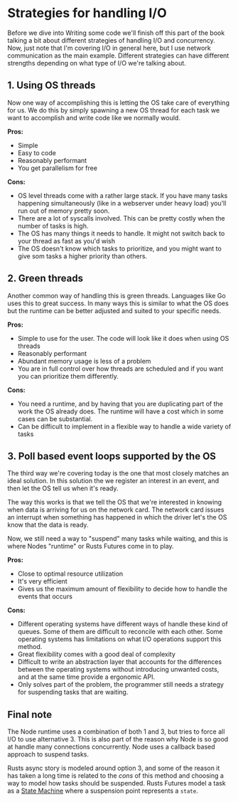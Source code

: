 # Strategies for handling I/O

Before we dive into Writing some code we'll finish off this part of the book talking a bit about different strategies of handling I/O and concurrency. Now, just note that I'm covering I/O in general here, but I use network communication as the main example. Different strategies can have different strengths depending on what type of I/O we're talking about.

## 1. Using OS threads

Now one way of accomplishing this is letting the OS take care of everything for us. We do this by simply spawning a new OS thread for each task we want to accomplish and write code like we normally would.

**Pros:**

- Simple
- Easy to code
- Reasonably performant
- You get parallelism for free

**Cons:**

- OS level threads come with a rather large stack. If you have many tasks happening simultaneously (like in a webserver under heavy load) you'll run out of memory pretty soon.
- There are a lot of syscalls involved. This can be pretty costly when the number of tasks is high.
- The OS has many things it needs to handle. It might not switch back to your thread as fast as you'd wish
- The OS doesn't know which tasks to prioritize, and you might want to give som tasks a higher priority than others.


## 2. Green threads

Another common way of handling this is green threads. Languages like Go uses this to great success. In many ways this is similar to what the OS does but the runtime can be better adjusted and suited to your specific needs.

**Pros:**

- Simple to use for the user. The code will look like it does when using OS threads
- Reasonably performant
- Abundant memory usage is less of a problem
- You are in full control over how threads are scheduled and if you want you can prioritize them differently.

**Cons:**

- You need a runtime, and by having that you are duplicating part of the work the OS already does. The runtime will have a cost which in some cases can be substantial.
- Can be difficult to implement in a flexible way to handle a wide variety of tasks


## 3. Poll based event loops supported by the OS

The third way we're covering today is the one that most closely matches an ideal solution. In this solution the we register an interest in an event, and then let the OS tell us when it's ready. 

The way this works is that we tell the OS that we're interested in knowing when data is arriving for us on the network card. The network card issues an interrupt when something has happened in which the driver let's the OS know that the data is ready. 

Now, we still need a way to "suspend" many tasks while waiting, and this is where Nodes "runtime" or Rusts Futures come in to play. 

**Pros:**

- Close to optimal resource utilization
- It's very efficient
- Gives us the maximum amount of flexibility to decide how to handle the events that occurs

**Cons:**

- Different operating systems have different ways of handle these kind of queues. Some of them are difficult to reconcile with each other. Some operating systems has limitations on what I/O operations support this method.
- Great flexibility comes with a good deal of complexity
- Difficult to write an abstraction layer that accounts for the differences between the operating systems without introducing unwanted costs, and at the same time provide a ergonomic API.
- Only solves part of the problem, the programmer still needs a strategy for suspending tasks that are waiting.


## Final note

The Node runtime uses a combination of both 1 and 3, but tries to force all I/O to use alternative 3. This is also part of the reason why Node is so good at handle many connections concurrently. Node uses a callback based approach to suspend
tasks.

Rusts async story is modeled around option 3, and some of the reason it has taken a long time is related to the _cons_ of this method and choosing a way to model how tasks should be suspended. Rusts Futures model a task as a [State Machine](https://en.wikipedia.org/wiki/Finite-state_machine) where a suspension point represents a `state`.

